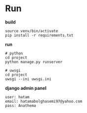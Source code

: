 # Run

**build**
```
source venv/bin/activate
pip install -r requirements.txt
```

**run**

```
# python
cd project
python manage.py runserver

# uwsgi
cd project
uwsgi --ini uwsgi.ini 
```


**django admin panel**

```
user: hatam
email: hatamabolghasemi97@yahoo.com
pass: Anathema
```
